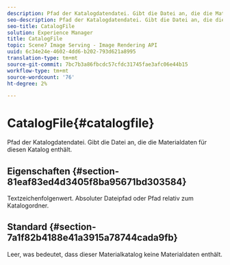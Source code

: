 ```yaml
---
description: Pfad der Katalogdatendatei. Gibt die Datei an, die die Materialdaten für diesen Katalog enthält.
seo-description: Pfad der Katalogdatendatei. Gibt die Datei an, die die Materialdaten für diesen Katalog enthält.
seo-title: CatalogFile
solution: Experience Manager
title: CatalogFile
topic: Scene7 Image Serving - Image Rendering API
uuid: 6c34e24e-4602-4dd6-b202-793d621a8995
translation-type: tm+mt
source-git-commit: 7bc7b3a86fbcdc57cfdc31745fae3afc06e44b15
workflow-type: tm+mt
source-wordcount: '76'
ht-degree: 2%

---
```



# CatalogFile{#catalogfile}

Pfad der Katalogdatendatei. Gibt die Datei an, die die Materialdaten für diesen Katalog enthält.

## Eigenschaften {#section-81eaf83ed4d3405f8ba95671bd303584}

Textzeichenfolgenwert. Absoluter Dateipfad oder Pfad relativ zum Katalogordner.

## Standard {#section-7a1f82b4188e41a3915a78744cada9fb}

Leer, was bedeutet, dass dieser Materialkatalog keine Materialdaten enthält.
